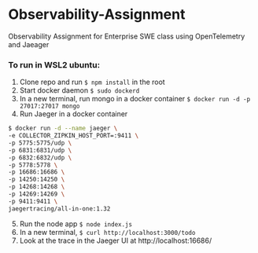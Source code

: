 # Observability-Assignment
Observability Assignment for Enterprise SWE class using OpenTelemetry and Jaeager

### To run in WSL2 ubuntu:
1. Clone repo and run `$ npm install` in the root
2. Start docker daemon `$ sudo dockerd`
3. In a new terminal, run mongo in a docker container `$ docker run -d -p 27017:27017 mongo`
4. Run Jaeger in a docker container
  ```bash 
$ docker run -d --name jaeger \
  -e COLLECTOR_ZIPKIN_HOST_PORT=:9411 \
  -p 5775:5775/udp \
  -p 6831:6831/udp \
  -p 6832:6832/udp \
  -p 5778:5778 \
  -p 16686:16686 \
  -p 14250:14250 \
  -p 14268:14268 \
  -p 14269:14269 \
  -p 9411:9411 \
  jaegertracing/all-in-one:1.32
  ```
  5. Run the node app `$ node index.js`
  6. In a new terminal, `$ curl http://localhost:3000/todo`
  7. Look at the trace in the Jaeger UI at http://localhost:16686/
